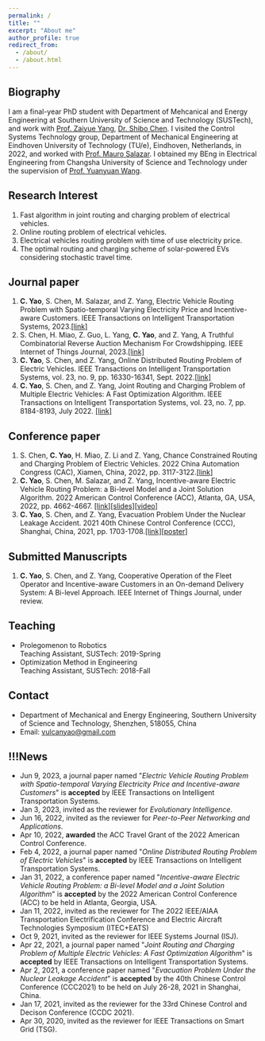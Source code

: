 ```yaml
---
permalink: /
title: ""
excerpt: "About me"
author_profile: true
redirect_from: 
  - /about/
  - /about.html
---
```


Biography
------
I am a final-year PhD student with Department of Mehcanical and Energy Engineering at Southern University of Science and Technology (SUSTech), and work with [Prof. Zaiyue Yang](https://scholar.google.com/citations?user=u0HM84UAAAAJ&hl=en), [Dr. Shibo Chen](https://ieeexplore.ieee.org/author/37085338569). I visited the Control Systems Technology group, Department of Mechanical Engineering at Eindhoven University of Technology (TU/e), Eindhoven, Netherlands, in 2022, and worked with [Prof. Mauro Salazar](https://scholar.google.ch/citations?user=0Z9zTYwAAAAJ&hl=en). I obtained my BEng in Electrical Engineering from Changsha University of Science and Technology under the supervision of [Prof. Yuanyuan Wang](https://orcid.org/0000-0002-9575-3712).

Research Interest
------
1. Fast algorithm in joint routing and charging problem of electrical vehicles.
2. Online routing problem of electrical vehicles.
3. Electrical vehicles routing problem with time of use electricity price.
4. The optimal routing and charging scheme of solar-powered EVs considering stochastic travel time.

Journal paper
------
1. **C. Yao**, S. Chen, M. Salazar, and Z. Yang, Electric Vehicle Routing Problem with Spatio-temporal Varying Electricity Price and Incentive-aware Customers. IEEE Transactions on Intelligent Transportation Systems, 2023.[[link]](https://ieeexplore.ieee.org/document/10164169) 
2.  S. Chen, H. Miao, Z. Guo, L. Yang, **C. Yao**, and Z. Yang, A Truthful Combinatorial Reverse Auction Mechanism For Crowdshipping. IEEE Internet of Things Journal, 2023.[[link]](https://ieeexplore.ieee.org/document/10131977)
3.   **C. Yao**, S. Chen, and Z. Yang, Online Distributed Routing Problem of Electric Vehicles. IEEE Transactions on Intelligent Transportation Systems, vol. 23, no. 9, pp. 16330-16341, Sept. 2022.[[link]](https://ieeexplore.ieee.org/document/9713755)
4. **C. Yao**, S. Chen, and Z. Yang, Joint Routing and Charging Problem of Multiple Electric Vehicles: A Fast Optimization Algorithm. IEEE Transactions on Intelligent Transportation Systems, vol. 23, no. 7, pp. 8184-8193, July 2022. [[link]](https://ieeexplore.ieee.org/document/9430759)



Conference paper
------
1.  S. Chen, **C. Yao**, H. Miao, Z. Li and Z. Yang, Chance Constrained Routing and Charging Problem of Electric Vehicles. 2022 China Automation Congress (CAC),
Xiamen, China, 2022, pp. 3117-3122.[[link]](https://ieeexplore.ieee.org/document/10054938)
2.  **C. Yao**, S. Chen, M. Salazar, and Z. Yang, Incentive-aware Electric Vehicle Routing Problem: a Bi-level Model and a Joint Solution Algorithm. 2022 American Control Conference (ACC), Atlanta, GA, USA, 2022, pp. 4662-4667. [[link]](https://ieeexplore.ieee.org/abstract/document/9867256)[[slides]](https://drive.google.com/file/d/1Zbs_XFauiDLkBt2a0Hcx1b3zB8M22Tvj/view?usp=sharing)[[video]](https://youtu.be/WDccOxZAuag)
3. **C. Yao**, S. Chen, and Z. Yang, Evacuation Problem Under the Nuclear Leakage Accident. 2021 40th Chinese Control Conference (CCC), Shanghai, China, 2021, pp. 1703-1708.[[link]](https://ieeexplore.ieee.org/document/9549934)[[poster]](https://drive.google.com/file/d/1wSui_pT8jHNKOOIKA6uj6N5EAo1MJcAJ/view?usp=sharing)




Submitted Manuscripts
------
1. **C. Yao**, S. Chen, and Z. Yang, Cooperative Operation of the Fleet Operator and Incentive-aware Customers in an On-demand Delivery System: A Bi-level Approach. IEEE Internet of Things Journal, under review.



Teaching
------
* Prolegomenon to Robotics<br/>Teaching Assistant, SUSTech: 2019-Spring
* Optimization Method in Engineering<br/>Teaching Assistant, SUSTech: 2018-Fall


Contact
------
* Department of Mechanical and Energy Engineering, Southern University of Science and Technology, Shenzhen, 518055, China
* Email: vulcanyao@gmail.com

!!!News
------
* Jun 9, 2023, a journal paper named "_Electric Vehicle Routing Problem with Spatio-temporal Varying Electricity Price and Incentive-aware Customers_" is **accepted** by IEEE Transactions on Intelligent Transportation Systems.
* Jan 3, 2023, invited as the reviewer for _Evolutionary Intelligence_.
* Jun 16, 2022, invited as the reviewer for _Peer-to-Peer Networking and Applications_. 
* Apr 10, 2022, **awarded** the ACC Travel Grant of the 2022 American Control Conference.
* Feb 4, 2022, a journal paper named "_Online Distributed Routing Problem of Electric Vehicles_" is **accepted** by IEEE Transactions on Intelligent Transportation Systems.
* Jan 31, 2022, a conference paper named "_Incentive-aware Electric Vehicle Routing Problem: a Bi-level Model and a Joint Solution Algorithm_" is **accepted** by the 2022 American Control Conference (ACC) to be held in Atlanta, Georgia, USA.
* Jan 11, 2022, invited as the reviewer for The 2022 IEEE/AIAA Transportation Electrification Conference and Electric Aircraft Technologies Symposium (ITEC+EATS)
* Oct 9, 2021, invited as the reviewer for IEEE Systems Journal (ISJ). 
* Apr 22, 2021, a journal paper named "_Joint Routing and Charging Problem of Multiple Electric Vehicles: A Fast Optimization Algorithm_" is **accepted** by IEEE Transactions on Intelligent Transportation Systems.
* Apr 2, 2021, a conference paper named "_Evacuation Problem Under the Nuclear Leakage Accident_" is **accepted** by the 40th Chinese Control Conference (CCC2021) to be held on July 26-28, 2021 in Shanghai, China.
* Jan 17, 2021, invited as the reviewer for the 33rd Chinese Control and Decison Conference (CCDC 2021).
* Apr 30, 2020, invited as the reviewer for IEEE Transactions on Smart Grid (TSG). 





